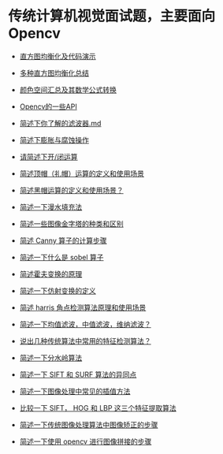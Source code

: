 # 传统计算机视觉面试题，主要面向Opencv

- [直方图均衡化及代码演示]('./初识直方图均衡化.md')
- [多种直方图均衡化总结]('./直方图均衡化(II).md')
- [颜色空间汇总及其数学公式转换]('./颜色空间.md')

- [Opencv的一些API]('./opencv.md')

- [简述下你了解的滤波器.md]("./简述下你了解的滤波器.md")

- [简述下膨胀与腐蚀操作]()

- [请简述下开/闭运算]()

- [简述顶帽（礼帽）运算的定义和使用场景]()

- [简述黑帽运算的定义和使用场景？]()
- [简述一下漫水填充法]('./漫水填充法.md')
- [简述一些图像金字塔的种类和区别]('./图像金字塔.md')
- [简述 Canny 算子的计算步骤]('./canny算子.md')
- [简述一下什么是 sobel 算子]('./sobel算子')
- [简述霍夫变换的原理]('./霍夫变换.md')
- [简述一下仿射变换的定义]('./仿射变换.md')
- [简述 harris 角点检测算法原理和使用场景]('./harris角点.md')
- [简述一下均值滤波，中值滤波，维纳滤波？]('./滤波器.md')
- [说出几种传统算法中常用的特征检测算法？]('./特征检测算法.md')
- [简述一下分水岭算法]('./分水岭算法.md')
-  [简述一下 SIFT 和 SURF 算法的异同点]('./sift_surf.md')
- [简述一下图像处理中常见的插值方法]('./插值方法.md')
- [比较一下 SIFT， HOG 和 LBP 这三个特征提取算法]('./sift_hog_lbp.md')
- [简述一下传统图像处理算法中图像矫正的步骤]('./图像矫正.md')
- [简述一下使用 opencv 进行图像拼接的步骤]('./图像拼接.md')

